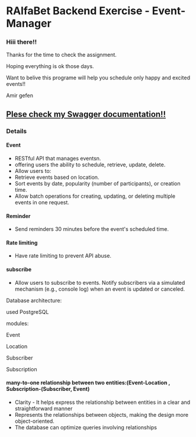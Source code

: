 # RAlfaBet Backend Exercise - Event-Manager

### Hiii there!!

  Thanks for the time to check the assignment.

  Hoping everything is ok those days.

  Want to belive this programe will help you schedule only happy and excited events!!

  Amir gefen

##     [Plese check my Swagger documentation!!](https://amirge118.github.io/AlfaBetTest/)

 ### Details

 #### Event
* RESTful API that manages eventsn.
* offering users the ability to schedule, retrieve, update, delete.
* Allow users to:
* Retrieve events based on location.
* Sort events by date, popularity (number of participants), or creation time.
* Allow batch operations for creating, updating, or deleting multiple events in one request.

 #### Reminder
* Send reminders 30 minutes before the event's scheduled time.

#### Rate limiting
* Have rate limiting to prevent API abuse.
  
#### subscribe
* Allow users to subscribe to events. Notify subscribers via a simulated mechanism (e.g.,
console log) when an event is updated or canceled.


Database architecture:

used PostgreSQL

modules: 

 Event
 
 Location
 
 Subscriber
 
 Subscription

#### many-to-one relationship between two entities:(Event-Location , Subscription-(Subscriber, Event)
* Clarity - It helps express the relationship between entities in a clear and straightforward manner 
* Represents the relationships between objects, making the design more object-oriented.
* The database can optimize queries involving relationships


